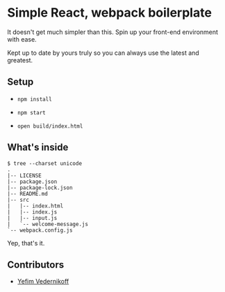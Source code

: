 Simple React, webpack boilerplate
====================================

It doesn't get much simpler than this. Spin up your front-end environment with ease.

Kept up to date by yours truly so you can always use the latest and greatest.

## Setup

* `npm install`

* `npm start`

* `open build/index.html`

## What's inside

````
$ tree --charset unicode
.
|-- LICENSE
|-- package.json
|-- package-lock.json
|-- README.md
|-- src
|   |-- index.html
|   |-- index.js
|   |-- input.js
|   `-- welcome-message.js
`-- webpack.config.js
````

Yep, that's it.

## Contributors

* [Yefim Vedernikoff](https://twitter.com/yefim)

